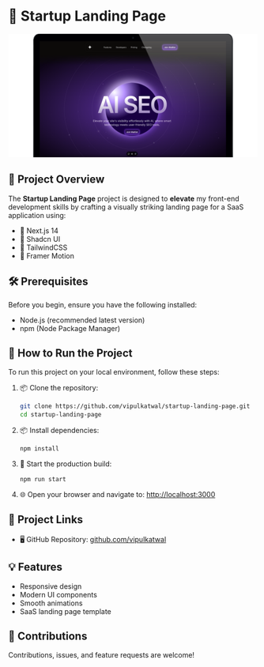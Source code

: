 # 🚀 Startup Landing Page

![preview](public/screenshot.png)


## 📝 Project Overview

The **Startup Landing Page** project is designed to **elevate** my front-end development skills by crafting a visually striking landing page for a SaaS application using:
- 🔧 Next.js 14
- 🎨 Shadcn UI
- 💨 TailwindCSS
- 🌟 Framer Motion


## 🛠 Prerequisites

Before you begin, ensure you have the following installed:
- Node.js (recommended latest version)
- npm (Node Package Manager)

## 🚦 How to Run the Project

To run this project on your local environment, follow these steps:

1. 📦 Clone the repository:
   ```bash
   git clone https://github.com/vipulkatwal/startup-landing-page.git
   cd startup-landing-page  
   ```

2. 📦 Install dependencies:
   ```bash
   npm install
   ```

3. 🚀 Start the production build:
   ```bash
   npm run start
   ```

4. 🌐 Open your browser and navigate to:
   [http://localhost:3000](http://localhost:3000)

## 🔗 Project Links

- 🖥 GitHub Repository: [github.com/vipulkatwal](https://github.com/vipulkatwal)

## 💡 Features
- Responsive design
- Modern UI components
- Smooth animations
- SaaS landing page template


## 🤝 Contributions
Contributions, issues, and feature requests are welcome!
